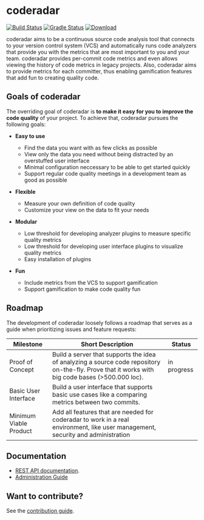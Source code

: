 # coderadar

[![Build Status](https://circleci.com/gh/reflectoring/coderadar.svg?style=shield&circle-token=:circle-token)](https://circleci.com/gh/reflectoring/coderadar) [![Gradle Status](https://gradleupdate.appspot.com/reflectoring/coderadar/status.svg)](https://gradleupdate.appspot.com/reflectoring/coderadar/status) [ ![Download](https://api.bintray.com/packages/reflectoring/releases/coderadar/images/download.svg) ](https://bintray.com/reflectoring/releases/coderadar/_latestVersion)

coderadar aims to be a continuous source code analysis tool that connects to your version control system (VCS) and automatically runs code analyzers that provide you with the metrics that are most important to you and your team. coderadar provides per-commit code metrics and even allows viewing the history of code metrics in legacy projects. Also, coderadar aims to provide metrics for each committer, thus enabling gamification features that add fun to creating quality code.

## Goals of coderadar
The overriding goal of coderadar is **to make it easy for you to improve the code quality** of your project. To achieve that, coderadar pursues the following goals:

* **Easy to use**
  * Find the data you want with as few clicks as possible
  * View only the data you need without being distracted by an overstuffed user interface
  * Minimal configuration neccessary to be able to get started quickly 
  * Support regular code quality meetings in a development team as good as possible

* **Flexible**
  * Measure your own definition of code quality
  * Customize your view on the data to fit your needs

* **Modular**
  * Low threshold for developing analyzer plugins to measure specific quality metrics
  * Low threshold for developing user interface plugins to visualize quality metrics
  * Easy installation of plugins

* **Fun**
  * Include metrics from the VCS to support gamification
  * Support gamification to make code quality fun
 
## Roadmap
The development of coderadar loosely follows a roadmap that serves as a guide when prioritizing issues and feature requests:

Milestone | Short Description | Status
----------|-------------------|-------
Proof of Concept | Build a server that supports the idea of analyzing a source code repository on-the-fly. Prove that it works with big code bases (>500.000 loc). | in progress
Basic User Interface | Build a user interface that supports basic use cases like a comparing metrics between two commits. | 
Minimum Viable Product | Add all features that are needed for coderadar to work in a real environment, like user management, security and administration | 

## Documentation
* [REST API documentation](https://cdn.rawgit.com/reflectoring/coderadar/gh-pages/current/docs/restapi.html).
* [Administration Guide](https://cdn.rawgit.com/reflectoring/coderadar/gh-pages/current/docs/admin.html)

## Want to contribute?
See the [contribution guide](https://github.com/reflectoring/coderadar/blob/master/CONTRIBUTING.md).
